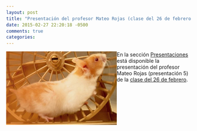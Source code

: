 ```yaml
---
layout: post
title: "Presentación del profesor Mateo Rojas (clase del 26 de febrero de 2015)"
date: 2015-02-27 22:20:18 -0500
comments: true
categories: 
---
```

[<img height="200" width="300" style="float:left;" src="/images/mateoClase1.jpg" />](http://videojuegosun.github.io/Design2/)En la sección [Presentaciones](/presentaciones) está disponible la presentación del profesor Mateo Rojas (presentación 5) de la [clase del 26 de febrero](http://videojuegosun.github.io/Design2/).